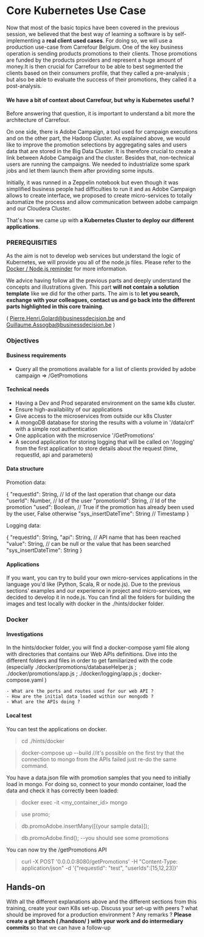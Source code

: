 # Core Kubernetes Use Case  

Now that most of the basic topics have been covered in the previous session, we believed that the best way of learning a software is by self-implementing a  **real client used cases**. For doing so, we will use a production use-case from Carrefour Belgium.
One of the key business operation is sending products promotions to their clients. Those promotions are funded by the products providers and represent a huge amount of money.It is then crucial for Carrefour to be able to best segmented the clients based on their consumers profile, that they called a pre-analysis ; but also be able to evaluate the success of their promotions, they called it a post-analysis.

#### We have a bit of context about Carrefour, but why is Kubernetes useful ?

Before answering that question, it is important to understand a bit more the architecture of Carrefour.

On one side, there is Adobe Campaign, a tool used for campaign executions and on the other part, the Hadoop Cluster. As explained above, we would like to improve the promotion selections by aggregating sales and users data that are stored in the Big Data Cluster. It is therefore crucial to create a link between Adobe Campaign and the cluster.
Besides that, non-technical users are running the campaigns. We needed to industrialize some spark jobs and let them launch them after providing some inputs.

Initially, it was runned in a Zeppelin notebook but even though it was simplified business people had difficulties to run it and as Adobe Campaign allows to create interface, we proposed to create micro-services to totally automatize the process and allow communication between adobe campaign and our Cloudera Cluster.

That's how we came up with **a Kubernetes Cluster to deploy our different applications**.

### PREREQUISITIES

As the aim is not to develop web services but understand the logic of Kubernetes, we will provide you all of the node.js files. Please refer to the [Docker / Node.js reminder](docker-image/reminder.md) for more information.

We advice having follow all the previous parts and deeply understand the concepts and illustrations given. This part **will not contain a solution template** like we did for the other parts. The aim is to **let you search, exchange with your colleagues, contact us and go back into the different parts highlighted in this core training**.

( Pierre.Henri.Golard@businessdecision.be and Guillaume.Assogba@businessdecision.be )

### Objectives

#### Business requirements

  - Query all the promotions available for a list of clients provided by adobe campaign  => /GetPromotions

#### Technical needs

  - Having a Dev and Prod separated environment on the same k8s cluster.
  - Ensure high-availability of our applications
  - Give access to the microservices from outside our k8s Cluster
  - A mongoDB database for storing the results with a volume in '/data/crf' with a simple root authentication
  - One application with the microservice '/GetPromotions'
  - A second application for storing logging that will be called on '/logging' from the first application to store details about the request (time, requestId, api and parameters)

#### Data structure

Promotion data:

{
    "requestId": String, // Id of the last operation that change our data
    "userId": Number,    // Id of the user
    "promotionId": String, // Id of the promotion
    "used": Boolean, // True if the promotion has already been used by the user, False otherwise
    "sys_insertDateTime": String // Timestamp
}

Logging data:

{
  "requestId": String,
  "api": String,  // API name that has been reached
  "value": String, // can be null or the value that has been searched
  "sys_insertDateTime": String
}

#### Applications

If you want, you can try to build your own micro-services applications in the language you'd like (Python, Scala, R or node.js).
Due to the previous sections' examples and our experience in project and micro-services, we decided to develop it in node.js. You can find all the folders for building the images and test locally with docker in the ./hints/docker folder.

### Docker

#### Investigations

In the hints/docker folder, you will find a docker-compose yaml file along with directories that contains our Web APIs definitions. Dive into the different folders and files in order to get familiarized with the code (especially ./docker/promotions/databaseHelper.js ; ./docker/promotions/app.js  ;  ./docker/logging/app.js  ; docker-compose.yaml )

    - What are the ports and routes used for our web API ?
    - How are the initial data loaded within our mongodb ?
    - What are the APIs doing ?

#### Local test

You can test the applications on docker.

> cd ./hints/docker

> docker-compose up --build  //it's possible on the first try that the connection to mongo from the APIs failed just re-do the same command.

You have a data.json file with promotion samples that you need to initially load in mongo.
For doing so, connect to your mondo container, load the data and check it has correctly been loaded:

> docker exec -it <my_container_id>  mongo

> use promo;

> db.promoAdobe.insertMany([{your sample data}]);

> db.promoAdobe.find(); --you should see some promotions

You can now try the /getPromotions API
> curl -X POST '0.0.0.0:8080/getPromotions' -H "Content-Type: application/json" -d '{"requestId": "test", "userIds":[15,12,23]}'

## Hands-on

With all the different explanations above and the different sections from this training, create your own K8s set-up.
Discuss your set-up with peers ? what should be improved for a production environment ? Any remarks ?
**Please create a git branch ( /handson/<yourUsername> ) with your work and do intermediary commits** so that we can have a follow-up

